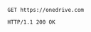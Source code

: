 <!-- { "blockType": "request", "name": "get-url",  } -->
```http
GET https://onedrive.com
```

<!-- { "blockType": "response", "@odata.type": "stream" } -->
```http
HTTP/1.1 200 OK
```